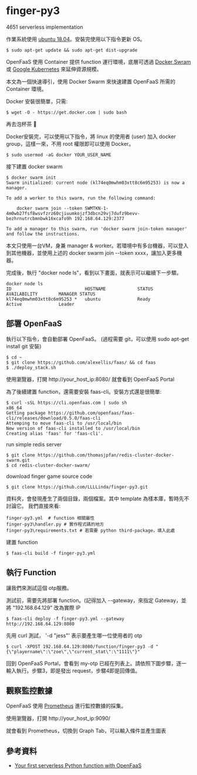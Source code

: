 # finger-py3
4651 serverless implementation

作業系統使用 [ubuntu 18.04](http://releases.ubuntu.com/18.04/)。安裝完使用以下指令更新 OS。

```shellscrupt
$ sudo apt-get update && sudo apt-get dist-upgrade
```

OpenFaaS 使用 Container 提供 function 運行環境，底層可透過 [Docker Swram](https://docs.docker.com/engine/swarm/swarm-tutorial/create-swarm/) 或 [Google Kubernetes](https://kubernetes.io/) 來延伸資源規模。

本文為一個快速導引，使用 Docker Swarm 來快速建置 OpenFaaS 所需的 Container 環境。

Docker 安裝很簡單，只需:

```shellscrupt
$ wget -O - https://get.docker.com | sudo bash
```
再去泡杯茶 :tea:

Docker安裝完，可以使用以下指令，將 linux 的使用者 (user) 加入 docker group，這樣一來，不用 root 權限即可以使用 Docker。

```
$ sudo usermod -aG docker YOUR_USER_NAME
```

接下建置 docker swarm

```
$ docker swarm init
Swarm initialized: current node (kl74eq0mwhm03xtt8c6m95253) is now a manager.

To add a worker to this swarm, run the following command:

    docker swarm join --token SWMTKN-1-4m0wb27fsf8wsvfzrz60cjiuumkojzf3dbcn29vj7dufz9bevv-bezhrnutrcbmnbwk16xcafo9h 192.168.64.129:2377

To add a manager to this swarm, run 'docker swarm join-token manager' and follow the instructions.
```

本文只使用一台VM，身兼 manager & worker。若環境中有多台機器，可以登入到其他機器，並使用上述的 docker swarm join --token xxxx，讓加入更多機器。

完成後，執行 "docker node ls"，看到以下畫面，就表示可以繼續下一步驟。

```
docker node ls
ID                            HOSTNAME            STATUS              AVAILABILITY        MANAGER STATUS
kl74eq0mwhm03xtt8c6m95253 *   ubuntu              Ready               Active              Leader
```
## 部署 OpenFaaS

執行以下指令，會自動部署 OpenFaaS。 (過程需要 git，可以使用 sudo apt-get install git 安裝)

```
$ cd ~
$ git clone https://github.com/alexellis/faas/ && cd faas
$ ./deploy_stack.sh
```

使用瀏覽器，打開 http://your_host_ip:8080/ 就會看到 OpenFaaS Portal 

為了後續建置 function，還需要安裝 faas-cli。安裝方式還是很簡單:

```
$ curl -sSL https://cli.openfaas.com | sudo sh
x86_64
Getting package https://github.com/openfaas/faas-cli/releases/download/0.5.0/faas-cli
Attemping to move faas-cli to /usr/local/bin
New version of faas-cli installed to /usr/local/bin
Creating alias 'faas' for 'faas-cli'.
```

run simple redis server
```
$ git clone https://github.com/thomasjpfan/redis-cluster-docker-swarm.git
$ cd redis-cluster-docker-swarm/
```


download finger game source code
```
$ git clone https://github.com/LLLLinda/finger-py3.git
```


資料夾，會發現產生了兩個目錄，兩個檔案。其中 template 為樣本庫，暫時先不討論它。
我們直接來看:
```
finger-py3.yml  # function 相關屬性
finger-py3\handler.py # 實作程式碼的地方
finger-py3\requirements.txt # 若需要 python third-package，填入此處
```

建置 function
```
$ faas-cli build -f finger-py3.yml
```

## 執行 Function
讓我們來測試這個 otp服務。

測試前，需要先將部署 function。(記得加入 --gateway，來指定 Gateway，並將 "192.168.64.129" 改為實際 IP

```
$ faas-cli deploy -f finger-py3.yml --gateway http://192.168.64.129:8080
```

先用 curl 測試， '-d "jess"' 表示要產生哪一位使用者的 otp
```
$ curl -XPOST 192.168.64.129:8080/function/finger-py3 -d "{\"playername\":\"zoe\",\"current_stat\":\"1111\"}"
```

回到 OpenFaaS Portal，會看到 my-otp 已經在列表上。請依照下圖步驟，逐一輸入執行。步驟3，即是發出 request，步驟4即是回傳值。

## 觀察監控數據

OpenFaaS 使用 [Prometheus](https://prometheus.io/) 進行監控數據的採集。

使用瀏覽器，打開 http://your_host_ip:9090/

就會看到 Prometheus，切換到 Graph Tab，可以輸入條件並產生圖表



## 參考資料

* [Your first serverless Python function with OpenFaaS](https://blog.alexellis.io/first-faas-python-function/)
